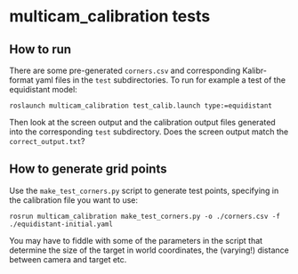 # multicam_calibration tests

## How to run

There are some pre-generated ``corners.csv`` and corresponding
Kalibr-format yaml files in the ``test`` subdirectories. To run
for example a test of the equidistant model:

    roslaunch multicam_calibration test_calib.launch type:=equidistant

Then look at the screen output and the calibration output files
generated into the corresponding ``test`` subdirectory. Does the
screen output match the `correct_output.txt`?

## How to generate grid points

Use the ``make_test_corners.py`` script to generate test points, specifying
in the calibration file you want to use:

    rosrun multicam_calibration make_test_corners.py -o ./corners.csv -f ./equidistant-initial.yaml

You may have to fiddle with some of the parameters in the script that determine
the size of the target in world coordinates, the (varying!) distance between camera and
target etc.
